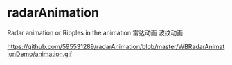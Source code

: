 # radarAnimation
Radar animation or Ripples in the animation  雷达动画 波纹动画

https://github.com/595531289/radarAnimation/blob/master/WBRadarAnimationDemo/animation.gif
